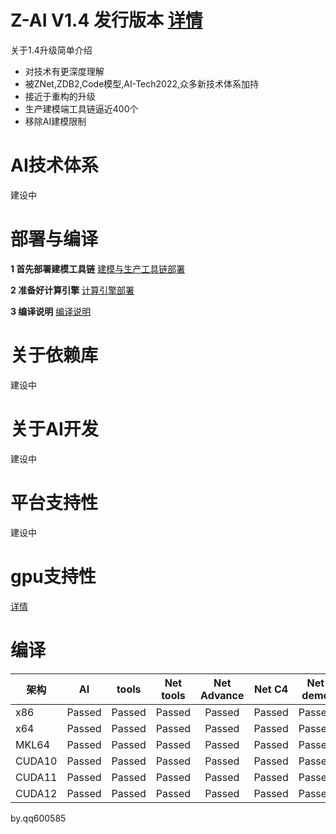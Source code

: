 # Z-AI V1.4 发行版本 [详情](https//zpascal.net/ZAI%201.4%E6%9B%B4%E6%96%B0%E6%97%A5%E5%BF%972023_7.pdf)

关于1.4升级简单介绍

- 对技术有更深度理解
- 被ZNet,ZDB2,Code模型,AI-Tech2022,众多新技术体系加持
- 接近于重构的升级
- 生产建模端工具链逼近400个
- 移除AI建模限制

# AI技术体系

建设中

# 部署与编译

**1 首先部署建模工具链**
[建模与生产工具链部署](https//zpascal.net/%E9%A6%96%E6%AC%A1%E4%BD%BF%E7%94%A8%E5%BC%80%E6%BA%90%E7%89%88%E5%B7%A5%E5%85%B7%E9%93%BE.pdf)

**2 准备好计算引擎**
[计算引擎部署](https//zpascal.net/%E4%BD%BF%E7%94%A8%E5%BC%80%E5%8E%9F%E7%89%88%E8%AE%A1%E7%AE%97%E5%BC%95%E6%93%8E.pdf)

**3 编译说明**
[编译说明](https//zpascal.net/%E7%BC%96%E8%AF%91ZAI1.4%E5%BC%80%E6%BA%90%E7%89%88%E6%9C%AC%E6%BA%90%E7%A0%81.pdf)


# 关于依赖库

建设中

# 关于AI开发

建设中

# 平台支持性

建设中

# gpu支持性

[详情](https//zpascal.net/GPU_Support.htm)


# 编译


| 架构 | AI | tools | Net tools | Net Advance | Net C4 | Net demo |
| ------- | :------: | :------: | :------: | :------: | :------: | :------: |
| x86  | Passed | Passed | Passed | Passed | Passed | Passed |
| x64  | Passed | Passed | Passed | Passed | Passed | Passed |
| MKL64  | Passed | Passed | Passed | Passed | Passed | Passed |
| CUDA10  | Passed | Passed | Passed | Passed | Passed | Passed |
| CUDA11  | Passed | Passed | Passed | Passed | Passed | Passed |
| CUDA12  | Passed | Passed | Passed | Passed | Passed | Passed |


by.qq600585


